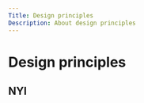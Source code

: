 ```yaml
---
Title: Design principles
Description: About design principles
---
```


Design principles
=======

NYI
-----------